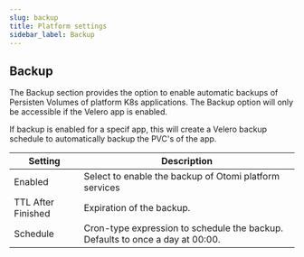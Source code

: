 ```yaml
---
slug: backup
title: Platform settings
sidebar_label: Backup
---
```


## Backup

The Backup section provides the option to enable automatic backups of Persisten Volumes of platform K8s applications. The Backup option will only be accessible if the Velero app is enabled.

If backup is enabled for a specif app, this will create a Velero backup schedule to automatically backup the PVC's of the app.

| Setting       | Description |
| ------------- | ----------- |
| Enabled | Select to enable the backup of Otomi platform services |
| TTL After Finished | Expiration of the backup. |
| Schedule | Cron-type expression to schedule the backup. Defaults to once a day at 00:00. |




